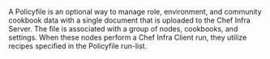 A Policyfile is an optional way to manage role, environment, and
community cookbook data with a single document that is uploaded to the
Chef Infra Server. The file is associated with a group of nodes,
cookbooks, and settings. When these nodes perform a Chef Infra Client
run, they utilize recipes specified in the Policyfile run-list.